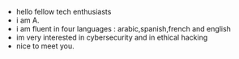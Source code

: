 - hello fellow tech enthusiasts
- i am A.
- i am fluent in four languages : arabic,spanish,french and english
- im very interested in cybersecurity and in ethical hacking
- nice to meet you.
  
